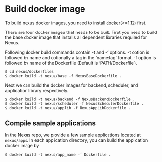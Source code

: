 Build docker image
==================
To build nexus docker images, you need to install
[docker](https://docs.docker.com/install/linux/docker-ce/ubuntu/)(>=1.12) first.

There are four docker images that needs to be built. First you need to build the
base docker image that installs all dependent libraries required for Nexus.

Following docker build commands contain -t and -f options. -t option is followed 
by name and optionally a tag in the ‘name:tag’ format. -f option is followed by 
name of the Dockerfile (Default is ‘PATH/Dockerfile’).

```
$ cd nexus/dockerfiles
$ docker build -t nexus/base -f NexusBaseDockerfile .
```

Next we can build the docker images for backend, scheduler, and application
library respectively.
```
$ docker build -t nexus/backend -f NexusBackendDockerfile .
$ docker build -t nexus/scheduler -f NexusSchedulerDockerfile .
$ docker build -t nexus/applib -f NexusAppLibDockerfile .
```

Compile sample applications
---------------------------
In the Nexus repo, we provide a few sample applications located at `nexus/apps`.
In each application directory, you can build the application docker image by
```
$ docker build -t nexus/app_name -f Dockerfile .
```
